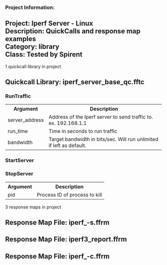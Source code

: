 ### Project Information:
Project: Iperf Server - Linux  
Description: QuickCalls and response map examples  
Category: library  
Class: Tested by Spirent
 ----
1 quickcall library in project
## Quickcall Library: iperf_server_base_qc.fftc
### RunTraffic
<table><tr><th>Argument</th><th>Description</th></tr>
<tr><td>server_address</td><td>Address of the Iperf server to send traffic to. 
ex. 192.168.1.1
</tr></td>
<tr><td>run_time</td><td>Time in seconds to run traffic</tr></td>
<tr><td>bandwidth</td><td>Target bandwidth in bits/sec. Will run unlimited if left as default. </tr></td></table>

### StartServer
### StopServer
<table><tr><th>Argument</th><th>Description</th></tr>
<tr><td>pid</td><td>Process ID of process to kill</tr></td></table>

3 response maps in project
## Response Map File: iperf_-s.ffrm
## Response Map File: iperf3_report.ffrm
## Response Map File: iperf_-c.ffrm